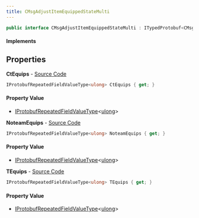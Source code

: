 ```yaml
---
title: CMsgAdjustItemEquippedStateMulti
---
```


```csharp
public interface CMsgAdjustItemEquippedStateMulti : ITypedProtobuf<CMsgAdjustItemEquippedStateMulti>, INativeHandle
```

#### Implements

## Properties

**CtEquips** - [Source Code](https://github.com/swiftly-solution/swiftlys2/blob/main/managed/src/SwiftlyS2.Generated/Protobufs/Interfaces/CMsgAdjustItemEquippedStateMulti.cs#L16)

```csharp
IProtobufRepeatedFieldValueType<ulong> CtEquips { get; }
```

#### Property Value

- [IProtobufRepeatedFieldValueType](/docs/api/shared/netmessages/iprotobufrepeatedfieldvaluetype-1)<[ulong](https://learn.microsoft.com/dotnet/api/system.uint64)>

**NoteamEquips** - [Source Code](https://github.com/swiftly-solution/swiftlys2/blob/main/managed/src/SwiftlyS2.Generated/Protobufs/Interfaces/CMsgAdjustItemEquippedStateMulti.cs#L19)

```csharp
IProtobufRepeatedFieldValueType<ulong> NoteamEquips { get; }
```

#### Property Value

- [IProtobufRepeatedFieldValueType](/docs/api/shared/netmessages/iprotobufrepeatedfieldvaluetype-1)<[ulong](https://learn.microsoft.com/dotnet/api/system.uint64)>

**TEquips** - [Source Code](https://github.com/swiftly-solution/swiftlys2/blob/main/managed/src/SwiftlyS2.Generated/Protobufs/Interfaces/CMsgAdjustItemEquippedStateMulti.cs#L13)

```csharp
IProtobufRepeatedFieldValueType<ulong> TEquips { get; }
```

#### Property Value

- [IProtobufRepeatedFieldValueType](/docs/api/shared/netmessages/iprotobufrepeatedfieldvaluetype-1)<[ulong](https://learn.microsoft.com/dotnet/api/system.uint64)>

